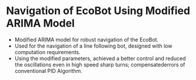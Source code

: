 # Navigation of EcoBot Using Modified ARIMA Model
* Modified ARIMA model for robust navigation of the EcoBot.
* Used for the navigation of a line following bot, designed with low computation requirements.
* Using the modified parameters, achieved a better control and reduced the oscillations even in high speed sharp turns; compensatederrors of conventional PID Algorithm.